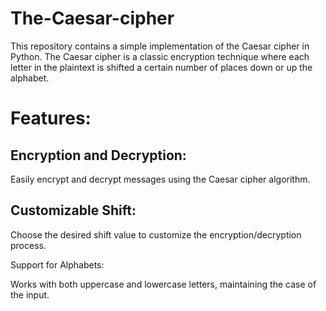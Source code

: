 # The-Caesar-cipher
This repository contains a simple implementation of the Caesar cipher in Python. The Caesar cipher is a classic encryption technique where each letter in the plaintext is shifted a certain number of places down or up the alphabet.

# Features:
<h2>Encryption and Decryption:</h2>
  <p>Easily encrypt and decrypt messages using the Caesar cipher algorithm.</p>
<h2>Customizable Shift:</h2>
  <p>Choose the desired shift value to customize the encryption/decryption process.</p>
</h2>Support for Alphabets:</h2>
   <p>Works with both uppercase and lowercase letters, maintaining the case of the input.</p>
